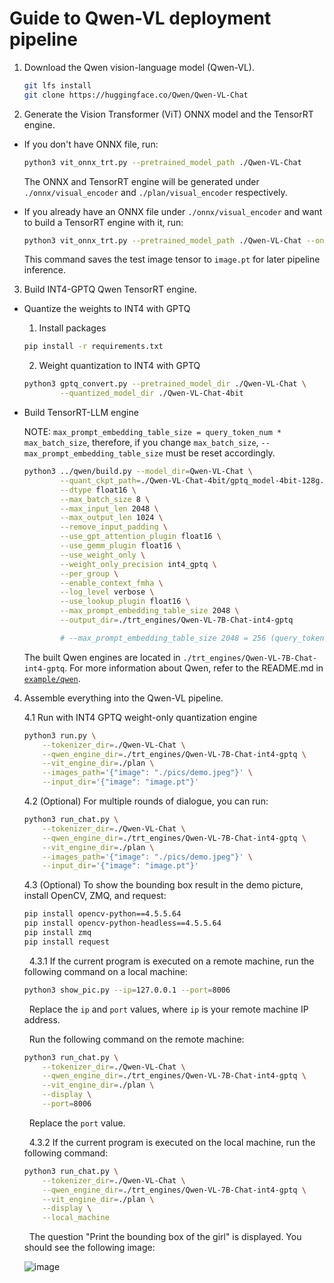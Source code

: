 # Guide to Qwen-VL deployment pipeline
1. Download the Qwen vision-language model (Qwen-VL).
    ```bash
    git lfs install
    git clone https://huggingface.co/Qwen/Qwen-VL-Chat
    ```
2. Generate the Vision Transformer (ViT) ONNX model and the TensorRT engine.
- If you don't have ONNX file, run:
    ```bash
    python3 vit_onnx_trt.py --pretrained_model_path ./Qwen-VL-Chat
    ```
    The ONNX and TensorRT engine will be generated under `./onnx/visual_encoder` and `./plan/visual_encoder` respectively.

- If you already have an ONNX file under `./onnx/visual_encoder` and want to build a TensorRT engine with it, run:
    ```bash
    python3 vit_onnx_trt.py --pretrained_model_path ./Qwen-VL-Chat --only_trt
    ```
    This command saves the test image tensor to `image.pt` for later pipeline inference.

3. Build INT4-GPTQ Qwen TensorRT engine.
- Quantize the weights to INT4 with GPTQ
    1. Install packages
    ```bash
    pip install -r requirements.txt
    ```
    2. Weight quantization to INT4 with GPTQ
    ```bash
    python3 gptq_convert.py --pretrained_model_dir ./Qwen-VL-Chat \
            --quantized_model_dir ./Qwen-VL-Chat-4bit
    ```

- Build TensorRT-LLM engine

    NOTE: `max_prompt_embedding_table_size = query_token_num * max_batch_size`, therefore, if you change `max_batch_size`, `--max_prompt_embedding_table_size` must be reset accordingly.
    ```bash
    python3 ../qwen/build.py --model_dir=Qwen-VL-Chat \
            --quant_ckpt_path=./Qwen-VL-Chat-4bit/gptq_model-4bit-128g.safetensors \
            --dtype float16 \
            --max_batch_size 8 \
            --max_input_len 2048 \
            --max_output_len 1024 \
            --remove_input_padding \
            --use_gpt_attention_plugin float16 \
            --use_gemm_plugin float16 \
            --use_weight_only \
            --weight_only_precision int4_gptq \
            --per_group \
            --enable_context_fmha \
            --log_level verbose \
            --use_lookup_plugin float16 \
            --max_prompt_embedding_table_size 2048 \
            --output_dir=./trt_engines/Qwen-VL-7B-Chat-int4-gptq

            # --max_prompt_embedding_table_size 2048 = 256 (query_token number) * 8 (max_batch_size)
    ```
    The built Qwen engines are located in `./trt_engines/Qwen-VL-7B-Chat-int4-gptq`.
    For more information about Qwen, refer to the README.md in [`example/qwen`](../qwen).

4. Assemble everything into the Qwen-VL pipeline.

    4.1 Run with INT4 GPTQ weight-only quantization engine
    ```bash
    python3 run.py \
        --tokenizer_dir=./Qwen-VL-Chat \
        --qwen_engine_dir=./trt_engines/Qwen-VL-7B-Chat-int4-gptq \
        --vit_engine_dir=./plan \
        --images_path='{"image": "./pics/demo.jpeg"}' \
        --input_dir='{"image": "image.pt"}'
    ```
    4.2 (Optional) For multiple rounds of dialogue, you can run:
    ```bash
    python3 run_chat.py \
        --tokenizer_dir=./Qwen-VL-Chat \
        --qwen_engine_dir=./trt_engines/Qwen-VL-7B-Chat-int4-gptq \
        --vit_engine_dir=./plan \
        --images_path='{"image": "./pics/demo.jpeg"}' \
        --input_dir='{"image": "image.pt"}'
    ```
    4.3 (Optional) To show the bounding box result in the demo picture, install OpenCV, ZMQ, and request:
    ```bash
    pip install opencv-python==4.5.5.64
    pip install opencv-python-headless==4.5.5.64
    pip install zmq
    pip install request
    ```

    &nbsp;&nbsp;4.3.1 If the current program is executed on a remote machine, run the following command on a local machine:

    ```bash
    python3 show_pic.py --ip=127.0.0.1 --port=8006
    ```

    &nbsp;&nbsp;Replace the `ip` and `port` values, where `ip` is your remote machine IP address.

    &nbsp;&nbsp;Run the following command on the remote machine:

    ```bash
    python3 run_chat.py \
        --tokenizer_dir=./Qwen-VL-Chat \
        --qwen_engine_dir=./trt_engines/Qwen-VL-7B-Chat-int4-gptq \
        --vit_engine_dir=./plan \
        --display \
        --port=8006
    ```

    &nbsp;&nbsp;Replace the `port` value.

    &nbsp;&nbsp;4.3.2 If the current program is executed on the local machine, run the following command:

    ```bash
    python3 run_chat.py \
        --tokenizer_dir=./Qwen-VL-Chat \
        --qwen_engine_dir=./trt_engines/Qwen-VL-7B-Chat-int4-gptq \
        --vit_engine_dir=./plan \
        --display \
        --local_machine
    ```

    &nbsp;&nbsp;The question "Print the bounding box of the girl" is displayed.  You should see the following image:

    ![image](./pics/1.png)

